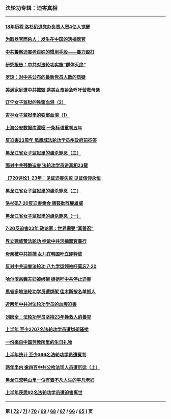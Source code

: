 ### 法轮功专辑：迫害真相
---
#### [18年历程 洛杉矶退党办负责人贺4亿人觉醒](../../pages/nf4379/n13795117.md?08050430) 
#### [为取器官而杀人：发生在中国的活摘器官](../../pages/nf4379/n13794731.md?08050430) 
#### [中共警察迫害老百姓的惯用手段——暴力殴打](../../pages/nf4379/n13791611.md?08050430) 
#### [研究报告：中共对法轮功实施“群体灭绝”](../../pages/nf4379/n13791984.md?08050430) 
#### [罗琼：对中共公布的最新党员人数的质疑](../../pages/nf4379/n13790905.md?08050430) 
#### [美满家庭遭中共摧毁 逃美女孩紧急呼吁营救母亲](../../pages/nf4379/n13792859.md?08050430) 
#### [辽宁女子监狱的铁窗血泪（2）](../../pages/nf4379/n13788923.md?08050430) 
#### [吉林女子监狱里的铁窗血泪（1）](../../pages/nf4379/n13786967.md?08050430) 
#### [上海公安数据库泄密 一条标语重判五年](../../pages/nf4379/n13787387.md?08050430) 
#### [反迫害23周年 凤凰城法轮功学员州政府前征签](../../pages/nf4379/n13786397.md?08050430) 
#### [黑龙江省女子监狱里的虐杀罪恶（三）](../../pages/nf4379/n13784732.md?08050430) 
#### [面对中共残酷迫害 法轮功学员讲真相23载](../../pages/nf4379/n13785367.md?08050430) 
#### [【720评论】23年：见证迫害失败 见证信仰永恒](../../pages/nf4379/n13785353.md?08050430) 
#### [黑龙江省女子监狱里的虐杀罪恶（二）](../../pages/nf4379/n13783691.md?08050430) 
#### [洛杉矶7·20反迫害集会 唐鼓助阵展雄威](../../pages/nf4379/n13783935.md?08050430) 
#### [黑龙江省女子监狱里的虐杀罪恶（一）](../../pages/nf4379/n13780871.md?08050430) 
#### [7·20反迫害23年 政论家：世界需要“真善忍”](../../pages/nf4379/n13782402.md?08050430) 
#### [界立建盛赞法轮功 控诉中共活摘器官暴行](../../pages/nf4379/n13781971.md?08050430) 
#### [母亲被中共抓捕 女儿在韩国吁立即释放](../../pages/nf4379/n13781383.md?08050430) 
#### [反对中共迫害法轮功 八九学运领袖吁莫忘7‧20](../../pages/nf4379/n13781274.md?08050430) 
#### [哈尔滨吕巍夫妇被绑架 姐姐吁中共停止迫害](../../pages/nf4379/n13780481.md?08050430) 
#### [黑省多地法轮功学员遭绑架 佳木斯按名单抓人](../../pages/nf4379/n13779958.md?08050430) 
#### [近两年中共对法轮功学员的血腥迫害](../../pages/nf4379/n13778445.md?08050430) 
#### [刘因全：法轮功学员坚持23年挽救人的善举](../../pages/nf4379/n13778949.md?08050430) 
#### [上半年 至少2707名法轮功学员遭绑架骚扰](../../pages/nf4379/n13776397.md?08050430) 
#### [一份来自中国劳教所里的生日礼物](../../pages/nf4379/n13777122.md?08050430) 
#### [上半年统计 至少366名法轮功学员遭冤判](../../pages/nf4379/n13775603.md?08050430) 
#### [两年半内 逾四百中共公检法司人员遭厄运（上）](../../pages/nf4379/n13767733.md?08050430) 
#### [黑龙江双鸭山里一位有着不凡人生的平凡老妇](../../pages/nf4379/n13774224.md?08050430) 
#### [上半年获悉92名法轮功学员遭迫害离世](../../pages/nf4379/n13772701.md?08050430) 

---
#### 第 [ [72](./72.md?08050430) / [71](./71.md?08050430) / [70](./70.md?08050430) / [69](./69.md?08050430) / [68](./68.md?08050430) / [67](./67.md?08050430) / [66](./66.md?08050430) / [65](./65.md?08050430) ] 页
